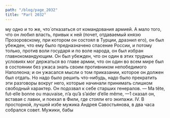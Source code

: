 ```yaml
---
path: "/blog/page_2032"
title: "Part 2032"
---
```


му одно и то же, что̀ отказаться от командования армией. А мало того, что он любил власть, привык к ней (почет, отдаваемый князю Прозоровскому, при котором он состоял в Турции, дразнил его), он был убежден, что ему было предназначено спасение России, и потому только, против воли государя и по воле народа, он был избран главнокомандующим. Он был убежден, что он один в этих трудных условиях мог держаться во главе армии, что он один во всем мире был в состоянии без ужаса знать своим противником непобедимого Наполеона; и он ужасался мысли о том приказании, которое он должен был отдать. Но надо было решить что-нибудь, надо было прекратить эти разговоры вокруг него, которые начинали принимать слишком свободный характер.
Он подозвал к себе старших генералов.
— Ma tête, fut-elle bonne ou mauvaise, n’a qu’à s’aider d’elle même, —1 сказал он, вставая с лавки, и поехал в Фили, где стояли его экипажи.
IV.
В просторной, лучшей избе мужика Андрея Савостьянова, в два часа собрался совет. Мужики, бабы
